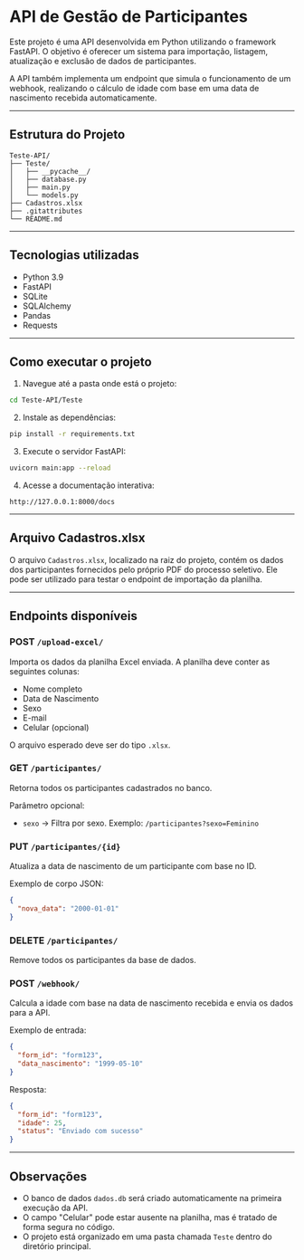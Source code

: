 # API de Gestão de Participantes

Este projeto é uma API desenvolvida em Python utilizando o framework FastAPI. O objetivo é oferecer um sistema para importação, listagem, atualização e exclusão de dados de participantes.

A API também implementa um endpoint que simula o funcionamento de um webhook, realizando o cálculo de idade com base em uma data de nascimento recebida automaticamente.

---

## Estrutura do Projeto

```
Teste-API/
├── Teste/
│   ├── __pycache__/
│   ├── database.py
│   ├── main.py
│   └── models.py
├── Cadastros.xlsx
├── .gitattributes
└── README.md
```

---

## Tecnologias utilizadas

- Python 3.9
- FastAPI
- SQLite
- SQLAlchemy
- Pandas
- Requests

---

## Como executar o projeto

1. Navegue até a pasta onde está o projeto:
```bash
cd Teste-API/Teste
```

2. Instale as dependências:
```bash
pip install -r requirements.txt
```

3. Execute o servidor FastAPI:
```bash
uvicorn main:app --reload
```

4. Acesse a documentação interativa:
```
http://127.0.0.1:8000/docs
```

---

## Arquivo Cadastros.xlsx

O arquivo `Cadastros.xlsx`, localizado na raiz do projeto, contém os dados dos participantes fornecidos pelo próprio PDF do processo seletivo. Ele pode ser utilizado para testar o endpoint de importação da planilha.

---

## Endpoints disponíveis

### POST `/upload-excel/`
Importa os dados da planilha Excel enviada. A planilha deve conter as seguintes colunas:

- Nome completo
- Data de Nascimento
- Sexo
- E-mail
- Celular (opcional)

O arquivo esperado deve ser do tipo `.xlsx`.

### GET `/participantes/`
Retorna todos os participantes cadastrados no banco.

Parâmetro opcional:
- `sexo` → Filtra por sexo. Exemplo: `/participantes?sexo=Feminino`

### PUT `/participantes/{id}`
Atualiza a data de nascimento de um participante com base no ID.

Exemplo de corpo JSON:
```json
{
  "nova_data": "2000-01-01"
}
```

### DELETE `/participantes/`
Remove todos os participantes da base de dados.

### POST `/webhook/`
Calcula a idade com base na data de nascimento recebida e envia os dados para a API.

Exemplo de entrada:
```json
{
  "form_id": "form123",
  "data_nascimento": "1999-05-10"
}
```

Resposta:
```json
{
  "form_id": "form123",
  "idade": 25,
  "status": "Enviado com sucesso"
}
```

---

## Observações

- O banco de dados `dados.db` será criado automaticamente na primeira execução da API.
- O campo "Celular" pode estar ausente na planilha, mas é tratado de forma segura no código.
- O projeto está organizado em uma pasta chamada `Teste` dentro do diretório principal.
